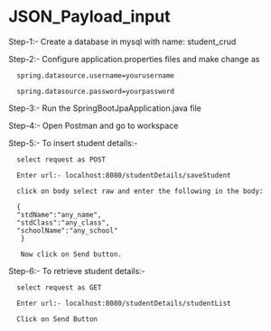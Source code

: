 # JSON_Payload_input

Step-1:- Create a database in mysql with name: student_crud

Step-2:- Configure application.properties files and make change as

      spring.datasource.username=yourusername
      
      spring.datasource.password=yourpassword
      
Step-3:- Run the SpringBootJpaApplication.java file

Step-4:- Open Postman and go to workspace

Step-5:- To insert student details:-

      select request as POST

      Enter url:- localhost:8080/studentDetails/saveStudent
      
      click on body select raw and enter the following in the body:
      
      {
      "stdName":"any_name",
      "stdClass":"any_class",
      "schoolName":"any_school"
       }
       
       Now click on Send button.
       
Step-6:- To retrieve student details:-

      select request as GET
      
      Enter url:- localhost:8080/studentDetails/studentList
      
      Click on Send Button
